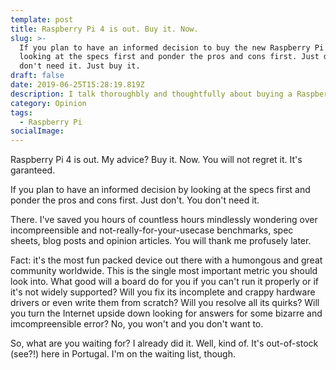 ```yaml
---
template: post
title: Raspberry Pi 4 is out. Buy it. Now.
slug: >-
  If you plan to have an informed decision to buy the new Raspberry Pi 4 by
  looking at the specs first and ponder the pros and cons first. Just don't. You
  don't need it. Just buy it.
draft: false
date: 2019-06-25T15:28:19.819Z
description: I talk thoroughbly and thoughtfully about buying a Raspberry Pi 4.... or not.
category: Opinion
tags:
  - Raspberry Pi
socialImage: 
---
```

Raspberry Pi 4 is out. My advice? Buy it. Now. You will not regret it. It's garanteed.

If you plan to have an informed decision by looking at the specs first and ponder the pros and cons first. Just don't. You don't need it.

There. I've saved you hours of countless hours mindlessly wondering over incompreensible and not-really-for-your-usecase benchmarks, spec sheets, blog posts and opinion articles. You will thank me profusely later. 



Fact: it's the most fun packed device out there with a humongous and great community worldwide. This is the single most important metric you should look into. What good will a board do for you if you can't run it properly or if it's not widely supported? Will you fix its incomplete and crappy hardware drivers or even write them from scratch? Will you resolve all its quirks? Will you turn the Internet upside down looking for answers for some bizarre and imcompreensible error? No, you won't and you don't want to.



So, what are you waiting for? I already did it. Well, kind of. It's out-of-stock (see?!) here in Portugal. I'm on the waiting list, though.
